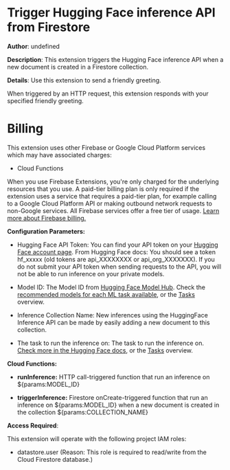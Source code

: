 # Trigger Hugging Face inference API from Firestore

**Author**: undefined 

**Description**: This extension triggers the Hugging Face inference API when  a new document is created in a Firestore collection.



**Details**: Use this extension to send a friendly greeting.

When triggered by an HTTP request, this extension responds with your specified friendly greeting.

<!-- We recommend keeping the following section to explain how billing for Firebase Extensions works -->
# Billing

This extension uses other Firebase or Google Cloud Platform services which may have associated charges:

<!-- List all products the extension interacts with -->
- Cloud Functions

When you use Firebase Extensions, you're only charged for the underlying resources that you use. A paid-tier billing plan is only required if the extension uses a service that requires a paid-tier plan, for example calling to a Google Cloud Platform API or making outbound network requests to non-Google services. All Firebase services offer a free tier of usage. [Learn more about Firebase billing.](https://firebase.google.com/pricing)




**Configuration Parameters:**

* Hugging Face API Token: You can find your API token on your [Hugging Face account page](https://huggingface.co/settings/token).
From Hugging Face docs:
You should see a token hf_xxxxx (old tokens are api_XXXXXXXX or api_org_XXXXXXX).
If you do not submit your API token when sending requests to the API, you will not be able to run inference on your private models.

* Model ID: The Model ID from [Hugging Face Model Hub](https://huggingface.co/models).
Check the [recommended models for each ML task available](https://api-inference.huggingface.co/docs/python/html/detailed_parameters.html#detailed-parameters),  or the [Tasks](https://huggingface.co/tasks) overview.

* Inference Collection Name: New inferences using the HuggingFace Inference API can be made  by easily adding a new document to this collection.

* The task to run the inference on: The task to run the inference on. [Check more in the Hugging Face docs](https://huggingface.co/docs/api-inference/detailed_parameters),  or the [Tasks](https://huggingface.co/tasks) overview.



**Cloud Functions:**

* **runInference:** HTTP call-triggered function that run an inference on ${params:MODEL_ID}

* **triggerInference:** Firestore onCreate-triggered function that run an inference on ${params:MODEL_ID} when a new  document is created in the collection ${params:COLLECTION_NAME}



**Access Required**:



This extension will operate with the following project IAM roles:

* datastore.user (Reason: This role is required to read/write from the Cloud Firestore database.)

